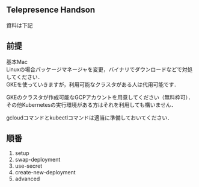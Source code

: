 ## Telepresence Handson

資料は下記

## 前提

基本Mac  
Linuxの場合パッケージマネージャを変更，バイナリでダウンロードなどで対処してください．  
GKEを使っていきますが，利用可能なクラスタがある人は代用可能です．

GKEのクラスタが作成可能なGCPアカウントを用意してください（無料枠可）．  
その他Kubernetesの実行環境がある方はそれを利用しても構いません．

gcloudコマンドとkubectlコマンドは適当に準備しておいてください．

## 順番
1. setup
2. swap-deployment
3. use-secret
4. create-new-deployment
5. advanced
